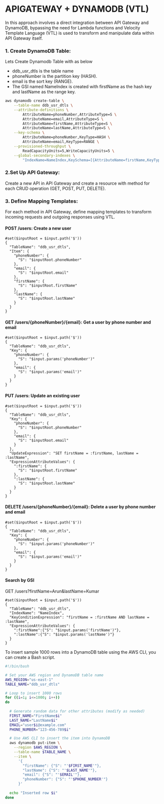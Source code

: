 # APIGATEWAY + DYNAMODB (VTL)
In this approach involves a direct integration between API Gateway and DynamoDB, bypassing the need for Lambda functions and Velocity Template Language (VTL) is used to transform and manipulate data within API Gateway itself.

### 1. Create DynamoDB Table:

Lets Create Dynamodb Table with as below
* ddb_usr_dtls is the table name
* phoneNumber is the partition key (HASH).
* email is the sort key (RANGE).
* The GSI named NameIndex is created with firstName as the hash key and lastName as the range key.

```bash
aws dynamodb create-table \
    --table-name ddb_usr_dtls \
    --attribute-definitions \
        AttributeName=phoneNumber,AttributeType=S \
        AttributeName=email,AttributeType=S \
        AttributeName=firstName,AttributeType=S \
        AttributeName=lastName,AttributeType=S \
    --key-schema \
        AttributeName=phoneNumber,KeyType=HASH \
        AttributeName=email,KeyType=RANGE \
    --provisioned-throughput \
        ReadCapacityUnits=5,WriteCapacityUnits=5 \
    --global-secondary-indexes \
        "IndexName=NameIndex,KeySchema=[{AttributeName=firstName,KeyType=HASH},{AttributeName=lastName,KeyType=RANGE}],Projection={ProjectionType=ALL},ProvisionedThroughput={ReadCapacityUnits=5,WriteCapacityUnits=5}"

```


### 2.Set Up API Gateway:
Create a new API in API Gateway and create a resource with method for each CRUD operation (GET, POST, PUT, DELETE).

### 3. Define Mapping Templates:
For each method in API Gateway, define mapping templates to transform incoming requests and outgoing responses using VTL.


#### POST /users: Create a new user

```VTL
#set($inputRoot = $input.path('$'))
{
  "TableName": "ddb_usr_dtls",
  "Item": {
    "phoneNumber": {
      "S": "$inputRoot.phoneNumber"
    },
    "email": {
      "S": "$inputRoot.email"
    },
    "firstName": {
      "S": "$inputRoot.firstName"
    },
    "lastName": {
      "S": "$inputRoot.lastName"
    }
  }
}

```

#### GET /users/{phoneNumber}/{email}: Get a user by phone number and email

```VTL
#set($inputRoot = $input.path('$'))
{
  "TableName": "ddb_usr_dtls",
  "Key": {
    "phoneNumber": {
      "S": "$input.params('phoneNumber')"
    },
    "email": {
      "S": "$input.params('email')"
    }
  }
}

```

#### PUT /users: Update an existing user

```VTL
#set($inputRoot = $input.path('$'))
{
  "TableName": "ddb_usr_dtls",
  "Key": {
    "phoneNumber": {
      "S": "$inputRoot.phoneNumber"
    },
    "email": {
      "S": "$inputRoot.email"
    }
  },
  "UpdateExpression": "SET firstName = :firstName, lastName = :lastName",
  "ExpressionAttributeValues": {
    ":firstName": {
      "S": "$inputRoot.firstName"
    },
    ":lastName": {
      "S": "$inputRoot.lastName"
    }
  }
}

```
#### DELETE /users/{phoneNumber}/{email}: Delete a user by phone number and email

```VTL
#set($inputRoot = $input.path('$'))
{
  "TableName": "ddb_usr_dtls",
  "Key": {
    "phoneNumber": {
      "S": "$input.params('phoneNumber')"
    },
    "email": {
      "S": "$input.params('email')"
    }
  }
}

```
#### Search by GSI

GET /users?firstName=Arun&lastName=Kumar <br>

```VTL
#set($inputRoot = $input.path('$'))
{
  "TableName": "ddb_usr_dtls",
  "IndexName": "NameIndex",
  "KeyConditionExpression": "firstName = :firstName AND lastName = :lastName",
  "ExpressionAttributeValues": {
    ":firstName":{"S": "$input.params('firstName')"},
    ":lastName":{"S": "$input.params('lastName')"}
  }
}

```

To insert sample 1000 rows into a DynamoDB table using the AWS CLI, you can create a Bash script.
```bash
#!/bin/bash

# Set your AWS region and DynamoDB table name
AWS_REGION="us-east-1"
TABLE_NAME="ddb_usr_dtls"

# Loop to insert 1000 rows
for ((i=1; i<=1000; i++))
do
 
  # Generate random data for other attributes (modify as needed)
  FIRST_NAME="FirstName$i"
  LAST_NAME="LastName$i"
  EMAIL="user$i@example.com"
  PHONE_NUMBER="123-456-789$i"

  # Use AWS CLI to insert the item into DynamoDB
  aws dynamodb put-item \
    --region $AWS_REGION \
    --table-name $TABLE_NAME \
    --item \
      '{
        "firstName": {"S": "'$FIRST_NAME'"},
        "lastName": {"S": "'$LAST_NAME'"},
        "email": {"S": "'$EMAIL'"},
        "phoneNumber": {"S": "'$PHONE_NUMBER'"}
      }'
  
  echo "Inserted row $i"
done

```
